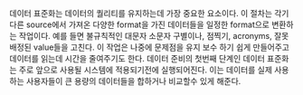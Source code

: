 데이터 표준화는 데이터의 퀄리티를 유지하는데 가장 중요한 요소이다. 이 절차는 각기 다른 source에서 가져온 다양한 format을 가진 데이터들을 일정한 format으로 변환하는 작업이다. 예를 들면 불규칙적인 대문자 소문자 구별이나, 점찍기, acronyms, 잘못 배정된 value들을 고친다. 이 작업은 나중에 문제점을 유지 보수 하기 쉽게 만들어주고 데이터를 읽는데 시간을 줄여주기도 한다. 데이터 준비의 첫번째 단계인 데이터 표준화는 주로 앞으로 사용될 시스템에 적용되기전에 실행되어진다. 이는 데이터를 실제 사용하는 사용자들이 큰 용량의 데이터들을 합하거나 비교할수 있게 해준다.
